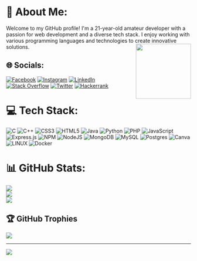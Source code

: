 
# 💫 About Me:
Welcome to my GitHub profile! I'm a 21-year-old amateur developer with a passion for web development and a diverse tech stack. I enjoy working with various programming languages and technologies to create innovative solutions.
<img align="right" height="150" src="https://user-images.githubusercontent.com/74038190/225813708-98b745f2-7d22-48cf-9150-083f1b00d6c9.gif"  />


## 🌐 Socials:
[![Facebook](https://img.shields.io/badge/Facebook-%231877F2.svg?logo=Facebook&logoColor=white)](https://www.facebook.com/vinaygreavson.colaco) [![Instagram](https://img.shields.io/badge/Instagram-%23E4405F.svg?logo=Instagram&logoColor=white)](https://www.instagram.com/vinay_colaco/?utm_source=qr&igshid=MzNlNGNkZWQ4Mg%3D%3D) [![LinkedIn](https://img.shields.io/badge/LinkedIn-%230077B5.svg?logo=linkedin&logoColor=white)](https://linkedin.com/in/vinay-greavson-colaco-bb179a220) [![Stack Overflow](https://img.shields.io/badge/-Stackoverflow-FE7A16?logo=stack-overflow&logoColor=white)](https://stackoverflow.com/users/20567911/vinay-greavson-colaco) [![Twitter](https://img.shields.io/badge/Twitter-%231DA1F2.svg?logo=Twitter&logoColor=white)](https://twitter.com/vinay_colaco) [![Hackerrank](https://img.shields.io/badge/-Hackerrank-2EC866?style=for-the-badge&logo=HackerRank&logoColor=white)](https://www.hackerrank.com/vinay_colaco)

# 💻 Tech Stack:
![C](https://img.shields.io/badge/c-%2300599C.svg?style=plastic&logo=c&logoColor=white) ![C++](https://img.shields.io/badge/c++-%2300599C.svg?style=plastic&logo=c%2B%2B&logoColor=white) ![CSS3](https://img.shields.io/badge/css3-%231572B6.svg?style=plastic&logo=css3&logoColor=white) ![HTML5](https://img.shields.io/badge/html5-%23E34F26.svg?style=plastic&logo=html5&logoColor=white) ![Java](https://img.shields.io/badge/java-%23ED8B00.svg?style=plastic&logo=java&logoColor=white) ![Python](https://img.shields.io/badge/python-3670A0?style=plastic&logo=python&logoColor=ffdd54) ![PHP](https://img.shields.io/badge/php-%23777BB4.svg?style=plastic&logo=php&logoColor=white) ![JavaScript](https://img.shields.io/badge/javascript-%23323330.svg?style=plastic&logo=javascript&logoColor=%23F7DF1E)  ![Express.js](https://img.shields.io/badge/express.js-%23404d59.svg?style=plastic&logo=express&logoColor=%2361DAFB)  ![NPM](https://img.shields.io/badge/NPM-%23000000.svg?style=plastic&logo=npm&logoColor=white) ![NodeJS](https://img.shields.io/badge/node.js-6DA55F?style=plastic&logo=node.js&logoColor=white)  ![MongoDB](https://img.shields.io/badge/MongoDB-%234ea94b.svg?style=plastic&logo=mongodb&logoColor=white) ![MySQL](https://img.shields.io/badge/mysql-%2300f.svg?style=plastic&logo=mysql&logoColor=white) ![Postgres](https://img.shields.io/badge/postgres-%23316192.svg?style=plastic&logo=postgresql&logoColor=white) ![Canva](https://img.shields.io/badge/Canva-%2300C4CC.svg?style=plastic&logo=Canva&logoColor=white)   ![LINUX](https://img.shields.io/badge/Linux-FCC624?style=plastic&logo=linux&logoColor=black) ![Docker](https://img.shields.io/badge/docker-%230db7ed.svg?style=plastic&logo=docker&logoColor=white)
# 📊 GitHub Stats:
![](https://github-readme-stats.vercel.app/api?username=vinay-colaco&theme=dark&hide_border=false&include_all_commits=false&count_private=false)<br/>
![](https://github-readme-streak-stats.herokuapp.com/?user=vinay-colaco&theme=dark&hide_border=false)<br/>
![](https://github-readme-stats.vercel.app/api/top-langs/?username=vinay-colaco&theme=dark&hide_border=false&include_all_commits=false&count_private=false&layout=compact)

## 🏆 GitHub Trophies
![](https://github-profile-trophy.vercel.app/?username=vinay-colaco&theme=algolia&no-frame=false&no-bg=false&margin-w=4)

---
[![](https://visitcount.itsvg.in/api?id=vinay-colaco&icon=0&color=1)](https://visitcount.itsvg.in)

<!-- Proudly created with GPRM ( https://gprm.itsvg.in ) -->
